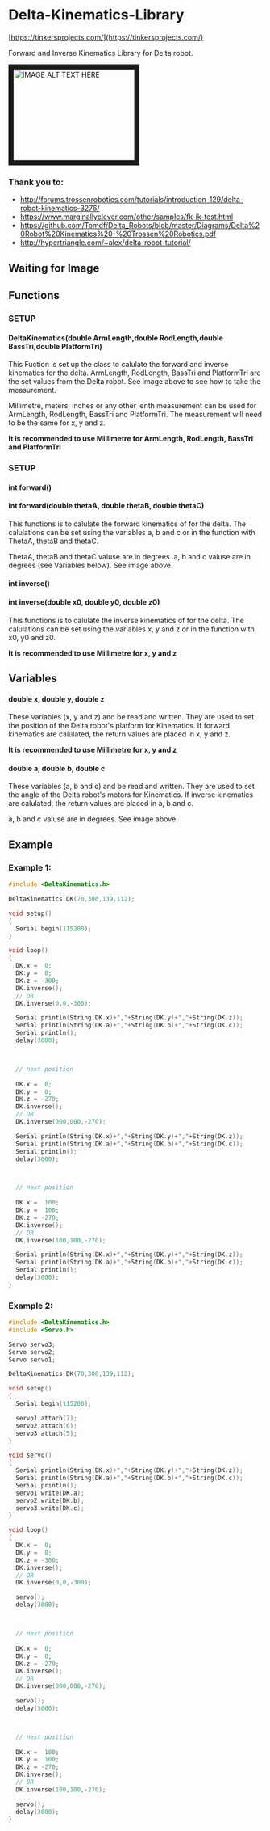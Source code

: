 # Delta-Kinematics-Library

[https://tinkersprojects.com/](https://tinkersprojects.com/)

Forward and Inverse Kinematics Library for Delta robot.

<a href="http://www.youtube.com/watch?feature=player_embedded&v=sGBrFT5dmzU
" target="_blank"><img src="http://img.youtube.com/vi/sGBrFT5dmzU/0.jpg" 
alt="IMAGE ALT TEXT HERE" width="240" height="180" border="10" /></a> 


### Thank you to:
- http://forums.trossenrobotics.com/tutorials/introduction-129/delta-robot-kinematics-3276/
- https://www.marginallyclever.com/other/samples/fk-ik-test.html
- https://github.com/Tomdf/Delta_Robots/blob/master/Diagrams/Delta%20Robot%20Kinematics%20-%20Trossen%20Robotics.pdf
- http://hypertriangle.com/~alex/delta-robot-tutorial/





## Waiting for Image




## Functions
### SETUP
#### DeltaKinematics(double ArmLength,double RodLength,double BassTri,double PlatformTri)
This Fuction is set up the class to calulate the forward and inverse kinematics for the delta. ArmLength, RodLength, BassTri and PlatformTri are the set values from the Delta robot. See image above to see how to take the measurement.

Millimetre, meters, inches or any other lenth measurement can be used for ArmLength, RodLength, BassTri and PlatformTri. The measurement will need to be the same for x, y and z.

**It is recommended to use Millimetre for ArmLength, RodLength, BassTri and PlatformTri**


### SETUP
#### int forward()
#### int forward(double thetaA, double thetaB, double thetaC)
This functions is to calulate the forward kinematics of for the delta. The calulations can be set using the variables a, b and c or in the function with ThetaA, thetaB and thetaC.

ThetaA, thetaB and thetaC valuse are in degrees.
a, b and c valuse are in degrees (see Variables below). See image above.



#### int inverse()
#### int inverse(double x0, double y0, double z0)
This functions is to calulate the inverse kinematics of for the delta. The calulations can be set using the variables x, y and z or in the function with x0, y0 and z0.

**It is recommended to use Millimetre for x, y and z**


## Variables
#### double x, double y, double z
These variables (x, y and z) and be read and written. They are used to set the position of the Delta robot's platform for Kinematics. 
If forward kinematics are calulated, the return values are placed in x, y and z.

**It is recommended to use Millimetre for x, y and z**


#### double a, double b, double c
These variables (a, b and c) and be read and written. They are used to set the angle of the Delta robot's motors for Kinematics. 
If inverse kinematics are calulated, the return values are placed in a, b and c.

a, b and c valuse are in degrees. See image above.





## Example
### Example 1:

```c++
#include <DeltaKinematics.h>

DeltaKinematics DK(70,300,139,112);

void setup() 
{  
  Serial.begin(115200);
}

void loop() 
{
  DK.x =  0;
  DK.y =  0;
  DK.z = -300;
  DK.inverse();
  // OR
  DK.inverse(0,0,-300);

  Serial.println(String(DK.x)+","+String(DK.y)+","+String(DK.z));
  Serial.println(String(DK.a)+","+String(DK.b)+","+String(DK.c));
  Serial.println();
  delay(3000);



  // next position 
  
  DK.x =  0;
  DK.y =  0;
  DK.z = -270;
  DK.inverse();
  // OR
  DK.inverse(000,000,-270);

  Serial.println(String(DK.x)+","+String(DK.y)+","+String(DK.z));
  Serial.println(String(DK.a)+","+String(DK.b)+","+String(DK.c));
  Serial.println();
  delay(3000);



  // next position 
  
  DK.x =  100;
  DK.y =  100;
  DK.z = -270;
  DK.inverse();
  // OR
  DK.inverse(100,100,-270);

  Serial.println(String(DK.x)+","+String(DK.y)+","+String(DK.z));
  Serial.println(String(DK.a)+","+String(DK.b)+","+String(DK.c));
  Serial.println();
  delay(3000);
}
```

### Example 2:

```c++
#include <DeltaKinematics.h>
#include <Servo.h>

Servo servo3;
Servo servo2;
Servo servo1;

DeltaKinematics DK(70,300,139,112);

void setup() 
{  
  Serial.begin(115200);

  servo1.attach(7);
  servo2.attach(6);
  servo3.attach(5);
}

void servo()
{
  Serial.println(String(DK.x)+","+String(DK.y)+","+String(DK.z));
  Serial.println(String(DK.a)+","+String(DK.b)+","+String(DK.c));
  Serial.println();
  servo1.write(DK.a);
  servo2.write(DK.b);
  servo3.write(DK.c);
}

void loop() 
{
  DK.x =  0;
  DK.y =  0;
  DK.z = -300;
  DK.inverse();
  // OR
  DK.inverse(0,0,-300);

  servo();
  delay(3000);



  // next position 
  
  DK.x =  0;
  DK.y =  0;
  DK.z = -270;
  DK.inverse();
  // OR
  DK.inverse(000,000,-270);

  servo();
  delay(3000);



  // next position 
  
  DK.x =  100;
  DK.y =  100;
  DK.z = -270;
  DK.inverse();
  // OR
  DK.inverse(100,100,-270);

  servo();
  delay(3000);
}
```

